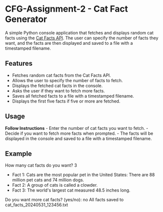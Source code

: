# CFG-Assignment-2 -  Cat Fact Generator

A simple Python console application that fetches and displays random cat facts using the [Cat Facts API](https://cat-fact.herokuapp.com/facts/random). The user can specify the number of facts they want, and the facts are then displayed and saved to a file with a timestamped filename.

## Features

- Fetches random cat facts from the Cat Facts API.
- Allows the user to specify the number of facts to fetch.
- Displays the fetched cat facts in the console.
- Asks the user if they want to fetch more facts.
- Saves all fetched facts to a file with a timestamped filename.
- Displays the first five facts if five or more are fetched.

## Usage

**Follow Instructions**
    - Enter the number of cat facts you want to fetch.
    - Decide if you want to fetch more facts when prompted.
    - The facts will be displayed in the console and saved to a file with a timestamped filename.

## Example

How many cat facts do you want? 3
- Fact 1: Cats are the most popular pet in the United States: There are 88 million pet cats and 74 million dogs.
- Fact 2: A group of cats is called a clowder.
- Fact 3: The world's largest cat measured 48.5 inches long.

Do you want more cat facts? (yes/no): no
All facts saved to cat_facts_20240531_123456.txt

